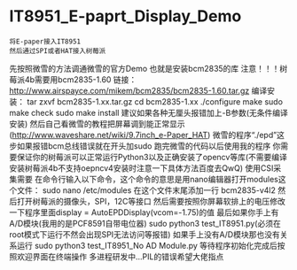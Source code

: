 # IT8951_E-paprt_Display_Demo
    将E-paper接入IT8951
    然后通过SPI或者HAT接入树莓派
先按照微雪的方法调通微雪的官方Demo
也就是安装bcm2835的库
注意！！！树莓派4b需要用bcm2835-1.60
链接：http://www.airspayce.com/mikem/bcm2835/bcm2835-1.60.tar.gz
编译安装：
tar zxvf bcm2835-1.xx.tar.gz
cd bcm2835-1.xx
./configure
make
sudo make check
sudo make install
建议如果各种无厘头报错加上-B参数(无条件编译安装)
然后自己看微雪的教程把屏幕调到能正常显示(http://www.waveshare.net/wiki/9.7inch_e-Paper_HAT)
微雪的程序“./epd”这步如果报错bcm总线错误就在开头加sudo
跑完微雪的代码以后使用我的程序
你需要保证你的树莓派可以正常运行Python3以及正确安装了opencv等库(不需要编译安装树莓派4b不支持oepncv4安装时注意一下具体方法百度去QwQ)
使用CSI采集需要
在命令行输入以下命令，这个命令的意思是用nano编辑器打开modules这个文件：
sudo nano /etc/modules
在这个文件末尾添加一行
bcm2835-v4l2
然后打开树莓派的摄像头，SPI，12C等接口
然后需要按照你屏幕软排上的电压修改一下程序里面display = AutoEPDDisplay(vcom=-1.75)的值
最后如果你手上有A/D模块(我用的是PCF8591自带电位器)
sudo python3 test_IT8951.py(必须在root模式下运行不然会出现SPI无法访问等报错)
如果手上没有A/D模块那也没有关系运行
sudo python3 test_IT8951_No AD Module.py
等待程序初始化完成后按照欢迎界面在终端操作
多进程研发中...PIL的错误希望大佬指点
